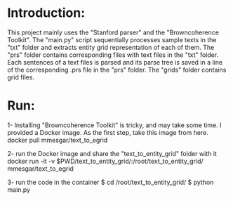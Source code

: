 # Introduction:

This project mainly uses the "Stanford parser" and the "Browncoherence Toolkit". 
The "main.py" script sequentially processes sample texts in the "txt" folder and extracts entity grid representation of each of them. 
The "prs" folder contains corresponding files with text files in the "txt" folder. 
Each sentences of a text files is parsed and its parse tree is saved in a line of the corresponding .prs file in the "prs" folder. 
The "grids" folder contains grid files.

# Run:
1- Installing "Browncoherence Toolkit" is tricky, and may take some time. 
I provided a Docker image. As the first step, take this image from here.
docker pull mmesgar/text_to_egrid

2- run the Docker image and share the "text_to_entity_grid" folder with it
docker run -it  -v  $PWD/text_to_entity_grid/:/root/text_to_entity_grid/  mmesgar/text_to_egrid

3- run the code in the container
$ cd /root/text_to_entity_grid/
$ python main.py

